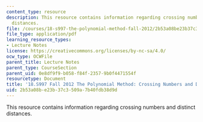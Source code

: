 ```yaml
---
content_type: resource
description: This resource contains information regarding crossing numbers and distinct
  distances.
file: /courses/18-s997-the-polynomial-method-fall-2012/2b53a08be23b37c3509a7b40fdb38d9d_MIT18_S997F12_lec9.pdf
file_type: application/pdf
learning_resource_types:
- Lecture Notes
license: https://creativecommons.org/licenses/by-nc-sa/4.0/
ocw_type: OCWFile
parent_title: Lecture Notes
parent_type: CourseSection
parent_uid: 0e8df9f9-b058-f84f-2357-9b0f4471554f
resourcetype: Document
title: '18.S997 Fall 2012 The Polynomial Method: Crossing Numbers and Distinct Distances'
uid: 2b53a08b-e23b-37c3-509a-7b40fdb38d9d
---
```

This resource contains information regarding crossing numbers and distinct distances.